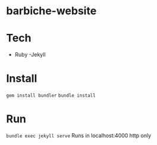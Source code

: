 # barbiche-website

# Tech

- Ruby
-Jekyll

# Install
`gem install bundler`
`bundle install`

# Run
`bundle exec jekyll serve`
 Runs in localhost:4000  http only